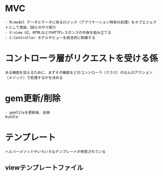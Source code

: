 # MVC
    - M:model データとデータに係るロジック（アプリケーション特有の処理）をオブエジェクトとして実装。DBとのやり取り
    - V:view UI。HTMLなどのHTTPレスポンスの中身を組み立てる
    - C:Controller モデルやビューを統合的に制御する

# コントローラ層がリクエストを受ける係
    ある機能を加えるために、まずその機能をどのコントローラ（クラス）のなんのアクション（メソッド）で処理するかを決める

# gem更新/削除
    - gemfileを更新後、反映
    bundle

# テンプレート
    ヘルパーメソッドやいろいろなテンプレートが用意されている

## viewテンプレートファイル
